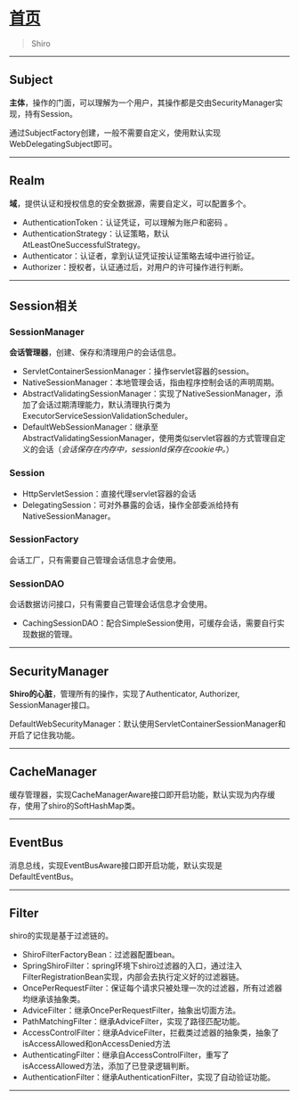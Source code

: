 # [首页](/blog/)
> Shiro

***

## Subject

**主体**，操作的门面，可以理解为一个用户，其操作都是交由SecurityManager实现，持有Session。

通过SubjectFactory创建，一般不需要自定义，使用默认实现WebDelegatingSubject即可。

***

## Realm

**域**，提供认证和授权信息的安全数据源，需要自定义，可以配置多个。

- AuthenticationToken：认证凭证，可以理解为账户和密码 。
- AuthenticationStrategy：认证策略，默认AtLeastOneSuccessfulStrategy。
- Authenticator：认证者，拿到认证凭证按认证策略去域中进行验证。
- Authorizer：授权者，认证通过后，对用户的许可操作进行判断。

***

## Session相关

### SessionManager

**会话管理器**，创建、保存和清理用户的会话信息。

- ServletContainerSessionManager：操作servlet容器的session。
- NativeSessionManager：本地管理会话，指由程序控制会话的声明周期。
- AbstractValidatingSessionManager：实现了NativeSessionManager，添加了会话过期清理能力，默认清理执行类为ExecutorServiceSessionValidationScheduler。
- DefaultWebSessionManager：继承至AbstractValidatingSessionManager，使用类似servlet容器的方式管理自定义的会话（*会话保存在内存中，sessionId保存在cookie中。*）

### Session

- HttpServletSession：直接代理servlet容器的会话
- DelegatingSession：可对外暴露的会话，操作全部委派给持有NativeSessionManager。

### SessionFactory

会话工厂，只有需要自己管理会话信息才会使用。

### SessionDAO

会话数据访问接口，只有需要自己管理会话信息才会使用。

- CachingSessionDAO：配合SimpleSession使用，可缓存会话，需要自行实现数据的管理。

***

## SecurityManager

**Shiro的心脏**，管理所有的操作，实现了Authenticator, Authorizer, SessionManager接口。

DefaultWebSecurityManager：默认使用ServletContainerSessionManager和开启了记住我功能。

***

## CacheManager

缓存管理器，实现CacheManagerAware接口即开启功能，默认实现为内存缓存，使用了shiro的SoftHashMap类。

***

## EventBus

消息总线，实现EventBusAware接口即开启功能，默认实现是DefaultEventBus。

***

## Filter

shiro的实现是基于过滤链的。

- ShiroFilterFactoryBean：过滤器配置bean。
- SpringShiroFilter：spring环境下shiro过滤器的入口，通过注入FilterRegistrationBean实现，内部会去执行定义好的过滤器链。
- OncePerRequestFilter：保证每个请求只被处理一次的过滤器，所有过滤器均继承该抽象类。
- AdviceFilter：继承OncePerRequestFilter，抽象出切面方法。
- PathMatchingFilter：继承AdviceFilter，实现了路径匹配功能。
- AccessControlFilter：继承AdviceFilter，拦截类过滤器的抽象类，抽象了isAccessAllowed和onAccessDenied方法
- AuthenticatingFilter：继承自AccessControlFilter，重写了isAccessAllowed方法，添加了已登录逻辑判断。
- AuthenticationFilter：继承AuthenticationFilter，实现了自动验证功能。

***
        
